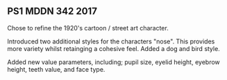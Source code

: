## PS1 MDDN 342 2017

Chose to refine the 1920's cartoon / street art character.

Introduced two additional styles for the characters "nose". This provides more variety whilst retainging a cohesive feel. Added a dog and bird style.

Added new value parameters, including; pupil size, eyelid height, eyebrow height, teeth value, and face type.
